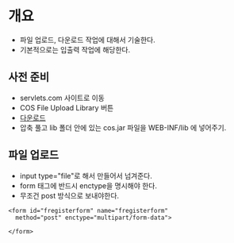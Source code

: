 # 개요 
- 파일 업로드, 다운로드 작업에 대해서 기술한다.
- 기본적으로는 입출력 작업에 해당한다. 

## 사전 준비
- servlets.com 사이트로 이동
- COS File Upload Library 버튼
- [다운로드](http://servlets.com/cos/cos-20.08.zip)
- 압축 풀고 lib 폴더 안에 있는 cos.jar 파일을 WEB-INF/lib 에 넣어주기.


## 파일 업로드 
- input type="file"로 해서 만들어서 넘겨준다. 
- form 태그에 반드시 enctype을 명시해야 한다. 
- 무조건 post 방식으로 보내야한다. 
```
<form id="fregisterform" name="fregisterform" 
  method="post" enctype="multipart/form-data">
  
</form>
```
